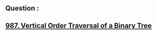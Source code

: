 ## Question : 
<h2> <a href="https://leetcode.com/problems/vertical-order-traversal-of-a-binary-tree/">987. Vertical Order Traversal of a Binary Tree</a>
